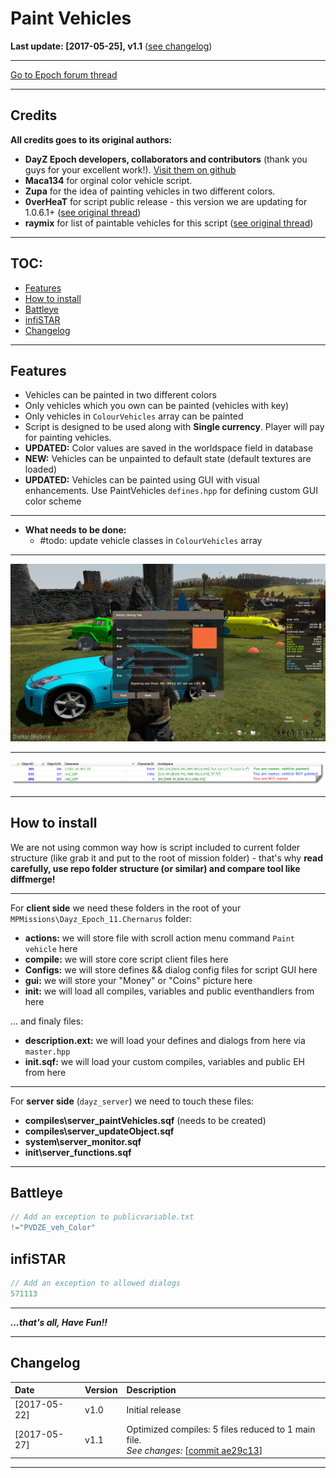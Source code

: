 # Paint Vehicles

**Last update: [2017-05-25], v1.1** ([see changelog](#changelog))

---

[Go to Epoch forum thread][scriptthread]

---

## Credits

**All credits goes to its original authors:**

+ **DayZ Epoch developers, collaborators and contributors** (thank you guys for your excellent work!). [Visit them on github][epochdevs]
+ **Maca134** for orginal color vehicle script.
+ **Zupa** for the idea of painting vehicles in two different colors.
+ **0verHeaT** for script public release - this version we are updating for 1.0.6.1+ ([see original thread][overheatthread])
+ **raymix** for list of paintable vehicles for this script ([see original thread][raymixthread])

---

## TOC:
<!-- MarkdownTOC -->

- [Features](#features)
- [How to install](#how-to-install)
- [Battleye](#battleye)
- [infiSTAR](#infistar)
- [Changelog](#changelog)

<!-- /MarkdownTOC -->

---

<a name="features"></a>
## Features

+ Vehicles can be painted in two different colors
+ Only vehicles which you own can be painted (vehicles with key)
+ Only vehicles in `ColourVehicles` array can be painted
+ Script is designed to be used along with **Single currency**. Player will pay for painting vehicles.
+ **UPDATED:** Color values are saved in the worldspace field in database
+ **NEW:** Vehicles can be unpainted to default state (default textures are loaded)
+ **UPDATED:** Vehicles can be painted using GUI with visual enhancements. Use PaintVehicles `defines.hpp` for defining custom GUI color scheme

---

+ **What needs to be done:**
  + #todo: update vehicle classes in `ColourVehicles` array

---

![Paint Vehicles showcase](Showcase.png)

---

![Paint Vehicles DB showcase](db_preview.png)

---

<a name="how-to-install"></a>
## How to install
We are not using common way how is script included to current folder structure (like grab it and put to the root of mission folder) - that's why **read carefully, use repo folder structure (or similar) and compare tool like diffmerge!**

---

For **client side** we need these folders in the root of your `MPMissions\Dayz_Epoch_11.Chernarus` folder:

+ **actions:** we will store file with scroll action menu command `Paint vehicle` here
+ **compile:** we will store core script client files here
+ **Configs:** we will store defines && dialog config files for script GUI here
+ **gui:** we will store your "Money" or "Coins" picture here
+ **init:** we will load all compiles, variables and public eventhandlers from here

... and finaly files:

+ **description.ext:** we will load your defines and dialogs from here via `master.hpp` 
+ **init.sqf:** we will load your custom compiles, variables and public EH from here

---

For **server side** (`dayz_server`) we need to touch these files:

+ **compiles\server_paintVehicles.sqf** (needs to be created)
+ **compiles\server_updateObject.sqf**
+ **system\server_monitor.sqf**
+ **init\server_functions.sqf**

---

<a name="battleye"></a>
## Battleye

```c
// Add an exception to publicvariable.txt
!="PVDZE_veh_Color"
```

<a name="infistar"></a>
## infiSTAR

```c
// Add an exception to allowed dialogs
571113
```

---

**_...that's all, Have Fun!!_**

---

<a name="changelog"></a>
## Changelog

| Date         | Version | Description                                                                                       |
| :---         | :---    | :---                                                                                              |
| [2017-05-22] | v1.0    | Initial release                                                                                   |
| [2017-05-27] | v1.1    | Optimized compiles: 5 files reduced to 1 main file.<br>_See changes:_ [[commit ae29c13][update1]] |

---

[scriptthread]: https://epochmod.com/forum/topic/43949-re-release-paint-vehicles-script-using-single-currency-updated-to-1061-and-upgraded/ "Go to source"
[epochdevs]: https://github.com/EpochModTeam/DayZ-Epoch "Go to source"
[overheatthread]: https://epochmod.com/forum/topic/18624-release-paint-vehicles/ "Go to source"
[raymixthread]: https://epochmod.com/forum/topic/19651-extras-full-list-of-paintable-vehicles-for-paint-vehicles-script/ "Go to source"
[update1]: https://github.com/infobeny/PaintVehicles/commit/ae29c1349802095025c6d8296f97d7e594988150 "See changes"
